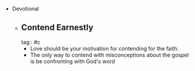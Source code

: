 - Devotional
	- ## Contend Earnestly
	  tag:: #c
		- Love should be your motivation for contending for the faith.
		- The only way to contend with misconceptions about the gospel is be confronting with God's word
